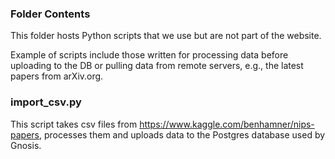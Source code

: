 ### Folder Contents

This folder hosts Python scripts that we use but are not part of
the website.

Example of scripts include those written for processing data before
uploading to the DB or pulling data from remote servers, e.g.,
the latest papers from arXiv.org.

### import_csv.py
This script takes csv files from https://www.kaggle.com/benhamner/nips-papers,
processes them and uploads data to the Postgres database used by Gnosis. 

